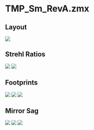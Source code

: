 # TMP_Sm_RevA.zmx
## Layout
![](layout/3DLayout.png)
## Strehl Ratios
![](strehls/RMSFieldMap.png)
![](strehls/RMSFieldMap_contours.png)
## Footprints
![](footprints/footprints_prime.JPG)
![](footprints/footprints_second.JPG)
![](footprints/footprints_tert.JPG)
## Mirror Sag
![](sag/surface_sag_surf_prime.JPG)
![](sag/surface_sag_surf_second.JPG)
![](sag/surface_sag_surf_tert.JPG)
